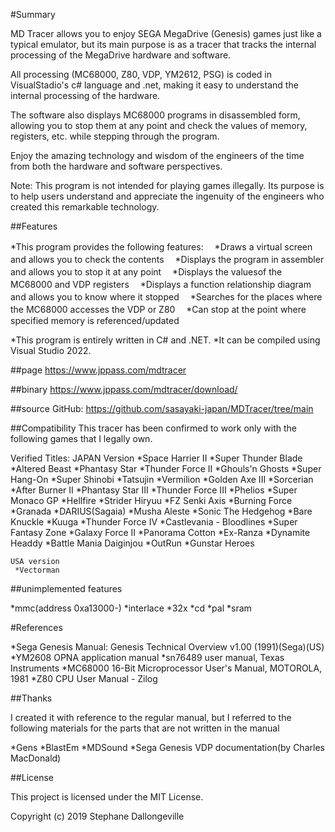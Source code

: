 #Summary
 
MD Tracer allows you to enjoy SEGA MegaDrive (Genesis) games just like a typical emulator, but its main purpose is as a tracer that tracks the internal processing of the MegaDrive hardware and software.
 
All processing (MC68000, Z80, VDP, YM2612, PSG) is coded in VisualStadio's c# language and .net, making it easy to understand the internal processing of the hardware.
 
The software also displays MC68000 programs in disassembled form, allowing you to stop them at any point and check the values ​​of memory, registers, etc. while stepping through the program.
 
Enjoy the amazing technology and wisdom of the engineers of the time from both the hardware and software perspectives.
 
Note: This program is not intended for playing games illegally. Its purpose is to help users understand and appreciate the ingenuity of the engineers who created this remarkable technology.
 
##Features
 
*This program provides the following features:
　*Draws a virtual screen and allows you to check the contents
　*Displays the program in assembler and allows you to stop it at any point
　*Displays the values ​​of the MC68000 and VDP registers
　*Displays a function relationship diagram and allows you to know where it stopped
　*Searches for the places where the MC68000 accesses the VDP or Z80
　*Can stop at the point where specified memory is referenced/updated

*This program is entirely written in C# and .NET.
*It can be compiled using Visual Studio 2022.
  
##page
  https://www.jppass.com/mdtracer
  
##binary
  https://www.jppass.com/mdtracer/download/
  
##source
  GitHub: https://github.com/sasayaki-japan/MDTracer/tree/main
  
##Compatibility
This tracer has been confirmed to work only with the following games that I legally own.
  
Verified Titles:
    JAPAN Version
     *Space Harrier II
     *Super Thunder Blade
     *Altered Beast
     *Phantasy Star
     *Thunder Force II
     *Ghouls'n Ghosts
     *Super Hang-On
     *Super Shinobi
     *Tatsujin
     *Vermilion
     *Golden Axe III
     *Sorcerian
     *After Burner II
     *Phantasy Star III
     *Thunder Force III
     *Phelios
     *Super Monaco GP
     *Hellfire
     *Strider Hiryuu
     *FZ Senki Axis
     *Burning Force
     *Granada
     *DARIUS(Sagaia)
     *Musha Aleste
     *Sonic The Hedgehog
     *Bare Knuckle
     *Kuuga
     *Thunder Force IV
     *Castlevania - Bloodlines
     *Super Fantasy Zone
     *Galaxy Force II
     *Panorama Cotton
     *Ex-Ranza
     *Dynamite Headdy
     *Battle Mania Daiginjou
     *OutRun
     *Gunstar Heroes

    USA version
     *Vectorman
  
##unimplemented features
  
   *mmc(address 0xa13000-)
   *interlace
   *32x
   *cd
   *pal
   *sram
  
#References
  
  *Sega Genesis Manual: Genesis Technical Overview v1.00 (1991)(Sega)(US)
  *YM2608 OPNA application manual
  *sn76489 user manual, Texas Instruments
  *MC68000 16-Bit Microprocessor User's Manual, MOTOROLA, 1981
  *Z80 CPU User Manual - Zilog
  
##Thanks
  
I created it with reference to the regular manual, but I referred to the following materials for the parts that are not written in the manual
  
  *Gens
  *BlastEm
  *MDSound
  *Sega Genesis VDP documentation(by Charles MacDonald)
  
##License
  
This project is licensed under the MIT License.
 
Copyright (c) 2019 Stephane Dallongeville
